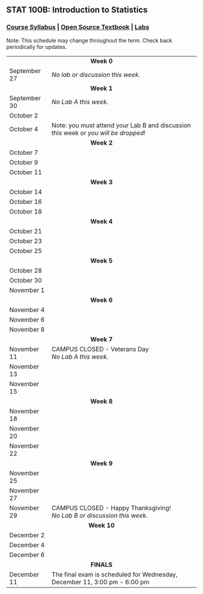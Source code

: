 ## STAT 100B: Introduction to Statistics
### <a href="https://lgpcappiello.github.io/teaching/stat100b/syllabus.pdf" target="blank">Course Syllabus</a> | <a href="https://www.openintro.org/stat/textbook.php?stat_book=os" target="blank">Open Source Textbook</a> | <a href="https://lgpcappiello.github.io/teaching/stat100b/labs.html" target="blank">Labs</a>

Note: This schedule may change throughout the term. Check back periodically for updates.

<table>
  <tbody>
    
  <tr><td colspan="2" align="center"><strong>Week 0</strong></center></td></tr>
  <tr><td>September 27</td><td>
    <em>No lab or discussion this week.</em></td></tr>  
  
  <tr><td colspan="2" align="center"><strong>Week 1</strong></td></tr>
  <tr><td>September 30</td><td>
    <em>No Lab A this week.</em> </td></tr>
  <tr><td>October 2</td><td> </td></tr>
  <tr><td>October 4</td><td> Note: you must attend your Lab B and discussion this week or <em>you will be dropped</em>!</td></tr>
  
  <tr><td colspan="2" align="center"><strong>Week 2</strong></td></tr>
  <tr><td>October 7</td><td> </td></tr>
  <tr><td>October 9</td><td> </td></tr>
  <tr><td>October 11</td><td> </td></tr>
  
  <tr><td colspan="2" align="center"><strong>Week 3</strong></td></tr>
  <tr><td>October 14</td><td></td></tr>
  <tr><td>October 16</td><td></td></tr>
  <tr><td>October 18</td><td></td></tr>
  
  <tr><td colspan="2" align="center"><strong>Week 4</strong></td></tr>
  <tr><td>October 21</td><td></td></tr>
  <tr><td>October 23</td><td></td></tr>
  <tr><td>October 25</td><td></td></tr>
  
  <tr><td colspan="2" align="center"><strong>Week 5</strong></td></tr>
  <tr><td>October 28</td><td></td></tr>
  <tr><td>October 30</td><td></td></tr>
  <tr><td>November 1</td><td></td></tr>
  
  <tr><td colspan="2" align="center"><strong>Week 6</strong></td></tr>
  <tr><td>November 4</td><td></td></tr>
  <tr><td>November 6</td><td></td></tr>
  <tr><td>November 8</td><td></td></tr>
  
  <tr><td colspan="2" align="center"><strong>Week 7</strong></td></tr>
  <tr><td>November 11</td><td>CAMPUS CLOSED - Veterans Day <br> <em>No Lab A this week.</em></td></tr>
  <tr><td>November 13</td><td></td></tr>
  <tr><td>November 15</td><td></td></tr>
  
  <tr><td colspan="2" align="center"><strong>Week 8</strong></td></tr>
  <tr><td>November 18</td><td></td></tr>
  <tr><td>November 20</td><td></td></tr>
  <tr><td>November 22</td><td></td></tr>
  
  <tr><td colspan="2" align="center"><strong>Week 9</strong></td></tr>
  <tr><td>November 25</td><td></td></tr>
  <tr><td>November 27</td><td></td></tr>
  <tr><td>November 29</td><td>CAMPUS CLOSED - Happy Thanksgiving! <br><em>No Lab B or discussion this week.</em></td></tr>
  
  <tr><td colspan="2" align="center"><strong>Week 10</strong></td></tr>
  <tr><td>December 2</td><td></td></tr>
  <tr><td>December 4</td><td></td></tr>
  <tr><td>December 6</td><td></td></tr>
  
  <tr><td colspan="2" align="center"><strong>FINALS</strong></td></tr>
  <tr><td>December 11</td><td>The final exam is scheduled for Wednesday, December 11, 3:00 pm - 6:00 pm</td></tr>
  
</tbody>
</table>
